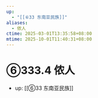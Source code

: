```yaml
---
up:
  - "[[⑥33 东南亚民族]]"
aliases:
  - 侬人
ctime: 2025-03-01T13:35:58+08:00
mtime: 2025-10-01T11:40:31+08:00
---
```


# ⑥333.4 侬人

- up: [[⑥33 东南亚民族]]
